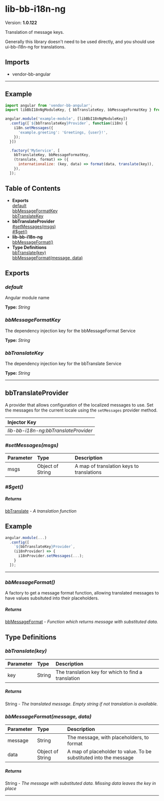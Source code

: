 # lib-bb-i18n-ng


Version: **1.0.122**

Translation of message keys.

Generally this library doesn't need to be used directly, and you should use ui-bb-i18n-ng for
translations.

## Imports

* vendor-bb-angular

---

## Example

```javascript
import angular from 'vendor-bb-angular';
import libBbI18nNgModuleKey, { bbTranslateKey, bbMessageFormatKey } from 'lib-bb-i18n-ng';

angular.module('example-module', [libBbI18nNgModuleKey])
  .config([`${bbTranslateKey}Provider`, function(i18n) {
    i18n.setMessages({
      'example.greeting': 'Greetings, {user}!',
    });
  }])

  .factory('MyService', [
    bbTranslateKey, bbMessageFormatKey,
    (translate, format) => ({
      internationalize: (key, data) => format(data, translate(key)),
    }),
  ]);
```

## Table of Contents
- **Exports**<br/>    <a href="#default">default</a><br/>    <a href="#bbMessageFormatKey">bbMessageFormatKey</a><br/>    <a href="#bbTranslateKey">bbTranslateKey</a><br/>
- **bbTranslateProvider**<br/>    <a href="#bbTranslateProvider_setMessages">#setMessages(msgs)</a><br/>    <a href="#bbTranslateProvider_$get">#$get()</a><br/>
- **lib-bb-i18n-ng**<br/>    <a href="#lib-bb-i18n-ngbbMessageFormat">bbMessageFormat()</a><br/>
- **Type Definitions**<br/>    <a href="#bbTranslate">bbTranslate(key)</a><br/>    <a href="#bbMessageFormat">bbMessageFormat(message, data)</a><br/>

## Exports

### <a name="default"></a>*default*

Angular module name

**Type:** *String*

### <a name="bbMessageFormatKey"></a>*bbMessageFormatKey*

The dependency injection key for the bbMessageFormat Service

**Type:** *String*

### <a name="bbTranslateKey"></a>*bbTranslateKey*

The dependency injection key for the bbTranslate Service

**Type:** *String*


---

## bbTranslateProvider

A provider that allows configuration of the localized messages to use.
Set the messages for the current locale using the `setMessages` provider method.


| Injector Key |
| :-- |
| *lib-bb-i18n-ng:bbTranslateProvider* |


### <a name="bbTranslateProvider_setMessages"></a>*#setMessages(msgs)*


| Parameter | Type | Description |
| :-- | :-- | :-- |
| msgs | Object of String | A map of translation keys to translations |

### <a name="bbTranslateProvider_$get"></a>*#$get()*


##### Returns

[bbTranslate](#bbTranslate) - *A translation function*

## Example

```javascript
angular.module(...)
  .config([
    `${bbTranslateKey}Provider`,
    (i18nProvider) => {
      i18nProvider.setMessages(...);
    }
  ]);
```

---

### <a name="lib-bb-i18n-ngbbMessageFormat"></a>*bbMessageFormat()*

A factory to get a message format function, allowing translated messages to have values
subsituted into their placeholders.


##### Returns

[bbMessageFormat](#bbMessageFormat) - *Function which returns message with substituted data.*

## Type Definitions



### <a name="bbTranslate"></a>*bbTranslate(key)*


| Parameter | Type | Description |
| :-- | :-- | :-- |
| key | String | The translation key for which to find a translation |

##### Returns

String - *The translated message. Empty string if not translation is available.*


### <a name="bbMessageFormat"></a>*bbMessageFormat(message, data)*


| Parameter | Type | Description |
| :-- | :-- | :-- |
| message | String | The message, with placeholders, to format |
| data | Object of String | A map of placeholder to value. To be substituted into the message |

##### Returns

String - *The message with substituted data. Missing data leaves the key in place*

---
